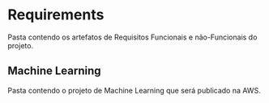 # Requirements

Pasta contendo os artefatos de Requisitos Funcionais e não-Funcionais do projeto.

## Machine Learning

Pasta contendo o projeto de Machine Learning que será publicado na AWS.